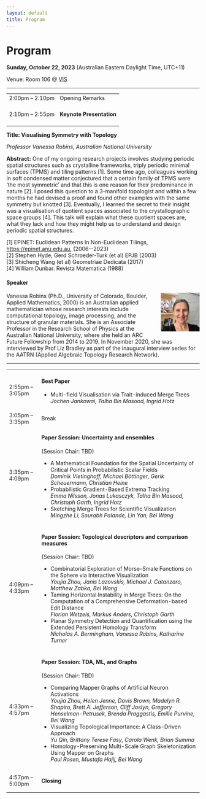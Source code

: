 ```yaml
---
layout: default
title: Program
---
```


# Program

**Sunday, October 22, 2023**
(Australian Eastern Daylight Time, UTC+11)

Venue: Room 106 @ [VIS](https://ieeevis.org/year/2023/welcome)


---

<table class="program">
  <tr>
    <td>2:00pm &ndash; 2:10pm</td>
    <td>
      Opening Remarks<br/>
    </td>
  </tr>
  <tr>
    <td>2:10pm &ndash; 2:55pm</td>
    <td>
      <h4>Keynote Presentation
      </h4>
    </td>
  </tr>
</table>

**Title: Visualising Symmetry with Topology**

_Professor Vanessa Robins, Australian National University_

<b>Abstract:</b> One of my ongoing research projects involves studying periodic spatial structures such as crystalline frameworks, triply periodic minimal surfaces (TPMS) and tiling patterns [1]. Some time ago, colleagues working in soft condensed matter conjectured that a certain family of TPMS were ‘the most symmetric’ and that this is one reason for their predominance in nature [2].  I posed this question to a 3-manifold topologist and within a few months he had devised a proof and found other examples with the same symmetry but knotted [3]. Eventually, I learned the secret to their insight was a visualisation of quotient spaces associated to the crystallographic space groups [4]. This talk will explain what these quotient spaces are, what they lack and how they might help us to understand and design periodic spatial structures. 

<p>[1] EPINET: Euclidean Patterns In Non-Euclidean Tilings, <a href="https://epinet.anu.edu.au">https://epinet.anu.edu.au</a>, (2006--2023)<br />
[2] Stephen Hyde, Gerd Schroeder-Turk (et al) EPJB (2003) <br />
[3] Shicheng Wang (et al) Geometriae Dedicata (2017)<br />
[4] William Dunbar. Revista Matematica (1988) </p>

#### Speaker

<img style="padding: 0; margin: 0 0 1em 1em; float: right; width: 20%" src="assets/Vanessa.jpg" />
Vanessa Robins (Ph.D., University of Colorado, Boulder, Applied Mathematics, 2000) is an Australian applied mathematician whose research interests include computational topology, image processing, and the structure of granular materials. She is an Associate Professor in the Research School of Physics at the Australian National University, where she held an ARC Future Fellowship from 2014 to 2019. In November 2020, she was interviewed by Prof Liz Bradley as part of the inaugural interview series for the AATRN (Applied Algebraic Topology Research Network).
<br>

---

<table class="program">
  <tr>
    <td>2:55pm &ndash; 3:05pm</td>
    <td>
      <h4>Best Paper</h4>
      <ul>
        <li>
           Multi-field Visualisation via Trait-induced Merge Trees
           <br><i>Jochen Jankowai, Talha Bin Masood, Ingrid Hotz</i> 
           <br/>
        </li>
      </ul>
    </td>
  </tr>

  <tr>
    <td>3:05pm &ndash; 3:35pm</td>
    <td>Break</td>
  </tr>

  <tr>
    <td>3:35pm &ndash; 4:09pm</td>
    <td>
      <h4>Paper Session: Uncertainty and ensembles</h4>
      (Session Chair: TBD)
      <ul>
        <li>
           A Mathematical Foundation for the Spatial Uncertainty of Critical Points in Probabilistic Scalar Fields
           <br><i>Dominik Vietinghoff, Michael Böttinger, Gerik Scheuermann, Christian Heine</i>
           <br/>
        </li>
        <li>
           Probabilistic Gradient-Based Extrema Tracking
           <br><i>Emma Nilsson, Jonas Lukasczyk, Talha Bin Masood, Christoph Garth, Ingrid Hotz</i>
           <br/>
        </li>
        <li>
           Sketching Merge Trees for Scientific Visualization
           <br><i>Mingzhe Li, Sourabh Palande, Lin Yan, Bei Wang</i>
           <br/>
        </li>
      </ul>
    </td>
  </tr>  

  <tr>
    <td>4:09pm &ndash; 4:33pm</td>
    <td>
      <h4>Paper Session: Topological descriptors and comparison measures</h4>
      (Session Chair: TBD)
      <ul>
        <li>
            Combinatorial Exploration of Morse–Smale Functions on the Sphere via Interactive Visualization
           <br><i>Youjia Zhou, Janis Lazovskis, Michael J. Catanzaro, Matthew Zabka, Bei Wang</i>
           <br/>
        </li>
        <li>
           Taming Horizontal Instability in Merge Trees: On the Computation of a Comprehensive Deformation-based Edit Distance
           <br><i>Florian Wetzels, Markus Anders, Christoph Garth</i> 
           <br/>
        </li>
        <li>
            Planar Symmetry Detection and Quantification using the Extended Persistent Homology Transform
           <br><i>Nicholas A. Bermingham, Vanessa Robins, Katharine Turner</i> 
           <br/>
        </li>
      </ul>
    </td>
  </tr>  

  <tr>
    <td>4:33pm &ndash; 4:57pm</td>
    <td>
      <h4>Paper Session: TDA, ML, and Graphs</h4>
      (Session Chair: TBD)
      <ul>
        <li>
            Comparing Mapper Graphs of Artificial Neuron Activations
           <br><i>Youjia Zhou, Helen Jenne, Davis Brown, Madelyn R. Shapiro, Brett A. Jefferson, Cliff Joslyn, Gregory Henselman-Petrusek, Brenda Praggastis, Emilie Purvine, Bei Wang</i>
           <br/>
        </li>
        <li>
           Visualizing Topological Importance: A Class-Driven Approach
           <br><i>Yu Qin, Brittany Terese Fasy, Carola Wenk, Brian Summa</i> 
           <br/>
        </li>
        <li>
            Homology-Preserving Multi-Scale Graph Skeletonization Using Mapper on Graphs
           <br><i>Paul Rosen, Mustafa Hajij, Bei Wang</i> 
           <br/>
        </li>
      </ul>
    </td>
  </tr>  

  <tr>
    <td>4:57pm &ndash; 5:00pm</td>
    <td>
      <h4>Closing</h4>
<!--       (Session Chair: TDA) -->
    </td>
  </tr> 
